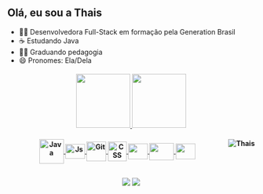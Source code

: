 ## Olá, eu sou a Thais 

- 👩‍💻 Desenvolvedora Full-Stack em formação pela Generation Brasil
- ☕ Estudando Java
- 👷‍♀️ Graduando pedagogia
- 😄 Pronomes: Ela/Dela

<h4 align="center">
  <a href="https://github.com/thaisspereira">
  <img height="110em" src="https://github-readme-stats.vercel.app/api?username=thaisspereira&show_icons=true&theme=yeblu&include_all_commits=true&count_private=true"/>
  <img height="110em" src="https://github-readme-stats.vercel.app/api/top-langs/?username=thaisspereira&layout=compact&langs_count=7&theme=yeblu"/>
</div>
  
 <h4 align="center">
 <img align="center" alt="Java" height="50" width="50" src="https://cdn.jsdelivr.net/gh/devicons/devicon/icons/java/java-original-wordmark.svg"/>
 <img align="center" alt="Js" height="30" width="40" src="https://cdn.jsdelivr.net/gh/devicons/devicon/icons/javascript/javascript-original.svg"/>
 <img align="center" alt="Git" height="40" width="40" src="https://cdn.jsdelivr.net/gh/devicons/devicon/icons/git/git-plain.svg"/>
 <img align="center" alt="CSS" height="40" width="38"src="https://cdn.jsdelivr.net/gh/devicons/devicon/icons/css3/css3-original.svg" />
 <img align="center" alt"angular" height="32" width="40" src="https://cdn.jsdelivr.net/gh/devicons/devicon/icons/angularjs/angularjs-plain.svg"/>
 <img align="center" alt"spring" height="35" width="50" src="https://cdn.jsdelivr.net/gh/devicons/devicon/icons/spring/spring-original.svg"/>
 <img align="center" alt"MySQL" height="32" width="40" src="https://cdn.jsdelivr.net/gh/devicons/devicon/icons/mysql/mysql-original.svg"/>
 <img align="right" alt="Thais" src="https://media.discordapp.net/attachments/900752381455761419/911023648717037638/download20211104194057.png">
 </div>
  
  
##
 
 <h4 align="center">
    <a href = "mailto:thaissp96@gmail.com"><img src="https://img.shields.io/badge/-Gmail-%23333?style=for-the-badge&logo=gmail&logoColor=white" target="_blank"></a>
  <a href="https://www.linkedin.com/in/pereira-thais/" target="_blank"><img src="https://img.shields.io/badge/-LinkedIn-%230077B5?style=for-the-badge&logo=linkedin&logoColor=white" target="_blank"></a>
  <src="https://cdn.discordapp.com/attachments/890564066446282812/893200534729789510/output_2TfwJK.gif">
